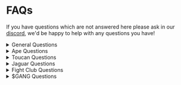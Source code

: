 # FAQs

If you have questions which are not answered here please ask in our [discord](https://discord.com/invite/apegang), we'd be happy to help with any questions you have!

<details>

<summary>General Questions</summary>

### [Are the founders doxxed?](are-the-founders-doxxed.md)

### [Is there a roadmap?](is-there-a-roadmap.md)

</details>

<details>

<summary>Ape Questions</summary>

### [Why are there 8,300 Apes on Opensea and not 10,000?](why-are-there-8-300-apes-on-opensea-and-not-10-000.md)

### [What happened to the unmigrated Apes?](what-happened-to-the-unmigrated-apes.md)

### [Which Ape traits are good for fighting?](which-ape-traits-are-good-for-fighting.md)

### [How do I check if an Ape can claim a Jaguar?](how-do-i-check-if-an-ape-can-claim-a-jaguar.md)

</details>

<details>

<summary>Toucan Questions</summary>

### [How do I burn a Toucan?](how-do-i-burn-a-toucan.md)

### [Which Toucan traits are good for fighting?](which-toucan-traits-are-good-for-fighting.md)

</details>

<details>

<summary>Jaguar Questions</summary>

### [How do I check if an Ape can claim a Jaguar?](how-do-i-check-if-an-ape-can-claim-a-jaguar.md)

### [How many breeds does my Jaguar have remaining?](how-many-breeds-does-my-jaguar-have-remaining.md)

</details>

<details>

<summary>Fight Club Questions</summary>

### [How do I play in Fight Club?](how-do-i-play-in-fight-club.md)

</details>

<details>

<summary>$GANG Questions</summary>

### [Where do I see my $GANG balance and how do I claim it?](where-do-i-see-my-usdgang-balance-and-how-do-i-claim-it.md)

### [How do I add the $GANG token to metamask?](how-do-i-add-the-usdgang-token-to-metamask.md)

</details>
